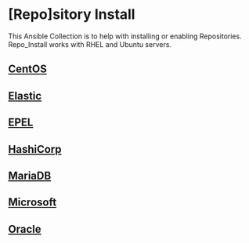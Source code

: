 # [Repo]sitory Install

This Ansible Collection is to help with installing or enabling Repositories. Repo_Install works with RHEL and Ubuntu servers.

## [CentOS](centos.md)

## [Elastic](elastic.md)

## [EPEL](epel.md)

## [HashiCorp](hashicorp.md)

## [MariaDB](mariadb.md)

## [Microsoft](microsoft.md)

## [Oracle](oracle.md)

